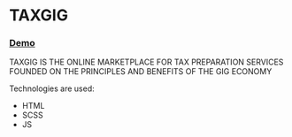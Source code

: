 # TAXGIG

### [Demo](https://yuriimatsiv.github.io/Taxg/src/index.html)


TAXGIG IS THE ONLINE MARKETPLACE FOR TAX PREPARATION SERVICES FOUNDED ON THE PRINCIPLES AND BENEFITS OF THE GIG ECONOMY

Technologies are used:
- HTML
- SCSS
- JS

